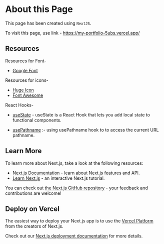 # About this Page

This page has been created using `NextJS`.

To visit this page, use link - https://my-portfolio-5ubs.vercel.app/

## Resources

Resources for Font-
- [Google Font](https://fonts.google.com/)

Resources for icons- 
- [Huge Icon](https://hugeicons.com/icons)
- [Font Awesome](https://fontawesome.com/)

React Hooks-
- [useState](https://react.dev/reference/react/useState) - useState is a React Hook that lets you add local state to functional components.

- [usePathname](https://nextjs.org/docs/app/api-reference/functions/use-pathname) :- using usePathname hook to to access the current URL pathname.


## Learn More

To learn more about Next.js, take a look at the following resources:

- [Next.js Documentation](https://nextjs.org/docs) - learn about Next.js features and API.
- [Learn Next.js](https://nextjs.org/learn) - an interactive Next.js tutorial.

You can check out [the Next.js GitHub repository](https://github.com/vercel/next.js) - your feedback and contributions are welcome!

## Deploy on Vercel

The easiest way to deploy your Next.js app is to use the [Vercel Platform](https://vercel.com/new?utm_medium=default-template&filter=next.js&utm_source=create-next-app&utm_campaign=create-next-app-readme) from the creators of Next.js.

Check out our [Next.js deployment documentation](https://nextjs.org/docs/app/building-your-application/deploying) for more details.
